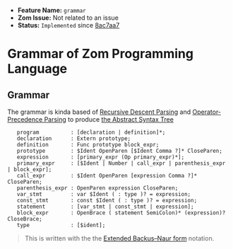 - **Feature Name:** `grammar` 
- **Zom Issue:** Not related to an issue 
- **Status:** `Implemented` since [8ac7aa7](https://github.com/zom-lang/zom/commit/8ac7aa7d8aa31c3274764db404ef990b527c2908)

# Grammar of Zom Programming Language

## Grammar
The grammar is kinda based of [Recursive Descent Parsing](http://en.wikipedia.org/wiki/Recursive_descent_parser) and [Operator-Precedence Parsing](http://en.wikipedia.org/wiki/Operator-precedence_parser) to produce [the Abstract Syntax Tree](http://en.wikipedia.org/wiki/Abstract_syntax_tree)

```{.ebnf .notation}
   program          : [declaration | definition]*;
   declaration      : Extern prototype;
   definition       : Func prototype block_expr;
   prototype        : $Ident OpenParen [$Ident Comma ?]* CloseParen;
   expression       : [primary_expr (Op primary_expr)*];
   primary_expr     : [$Ident | Number | call_expr | parenthesis_expr | block_expr];
   call_expr        : $Ident OpenParen [expression Comma ?]* CloseParen;
   parenthesis_expr : OpenParen expression CloseParen;
   var_stmt         : var $Ident ( : type )? = expression;
   const_stmt       : const $Ident ( : type )? = expression;
   statement        : [var_stmt | const_stmt | expression];
   block_expr       : OpenBrace ( statement SemiColon)* (expression)? CloseBrace;
   type             : [$ident];
```
> This is written with the the [Extended Backus–Naur form](https://en.wikipedia.org/wiki/Extended_Backus%E2%80%93Naur_form) notation.
